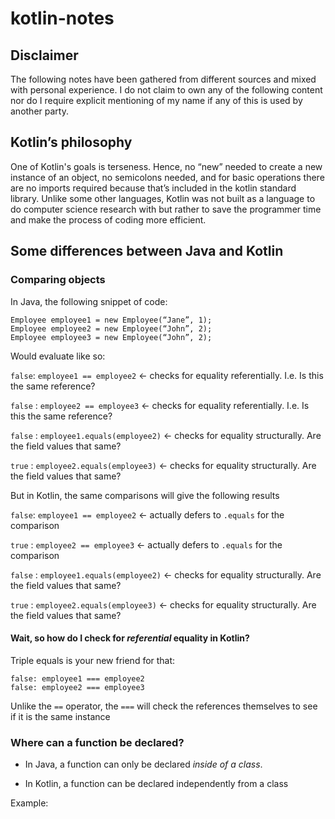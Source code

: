 # kotlin-notes

## Disclaimer

The following notes have been gathered from different sources and mixed with
personal experience. I do not claim to own any of the following content nor do I require
explicit mentioning of my name if any of this is used by another party.

## Kotlin’s philosophy

One of Kotlin's goals is terseness. Hence, no “new” needed to create a new instance of an object, no semicolons needed, and for basic operations there are no imports required because that’s included in the kotlin standard library. Unlike some other languages, Kotlin was not built as a language to do computer science research with but rather to save the programmer time and make the process of coding more efficient.

## Some differences between Java and Kotlin

### Comparing objects

In Java, the following snippet of code:

```
Employee employee1 = new Employee(“Jane”, 1);
Employee employee2 = new Employee(“John”, 2);
Employee employee3 = new Employee(“John”, 2);
```

Would evaluate like so:

`false`: `employee1 == employee2` <- checks for equality referentially. I.e. Is this the same reference?

`false` : `employee2 == employee3` <- checks for equality referentially. I.e. Is this the same reference?

`false` : `employee1.equals(employee2)` <- checks for equality structurally. Are the field values that same?

`true` : `employee2.equals(employee3)` <- checks for equality structurally. Are the field values that same?

But in Kotlin, the same comparisons will give the following results

`false`: `employee1 == employee2` <- actually defers to `.equals` for the comparison

`true` : `employee2 == employee3` <- actually defers to `.equals` for the comparison

`false` : `employee1.equals(employee2)` <- checks for equality structurally. Are the field values that same?

`true` : `employee2.equals(employee3)` <- checks for equality structurally. Are the field values that same?

#### Wait, so how do I check for *referential* equality in Kotlin?

Triple equals is your new friend for that:

```
false: employee1 === employee2
false: employee2 === employee3
```

Unlike the `==` operator, the `===` will check the references themselves to see if
it is the same instance

### Where can a function be declared?

- In Java, a function can only be declared *inside of a class*. 

- In Kotlin, a function can be declared independently from a class

Example:

```




```
